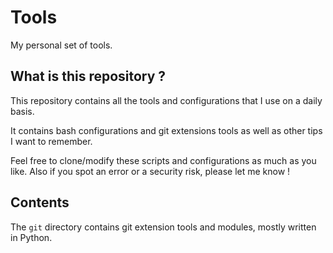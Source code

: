 Tools
=====

My personal set of tools.

What is this repository ?
-------------------------

This repository contains all the tools and configurations that I use on a daily basis.

It contains bash configurations and git extensions tools as well as other tips I want to remember.

Feel free to clone/modify these scripts and configurations as much as you like. Also if you spot an error or a security risk, please let me know !

Contents
--------

The `git` directory contains git extension tools and modules, mostly written in Python.
